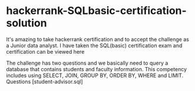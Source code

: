 # hackerrank-SQLbasic-certification-solution
It's amazing to take hackerrank certification and to accept the challenge as a Junior data analyst. I have taken the SQL(basic) certification exam and certification can be viewed here 

The challenge has two questions and we basically need to query a database that contains students and faculty information. This competency includes using SELECT, JOIN, GROUP BY, ORDER BY, WHERE and LIMIT. 
Questions 
[student-advisor.sql]

